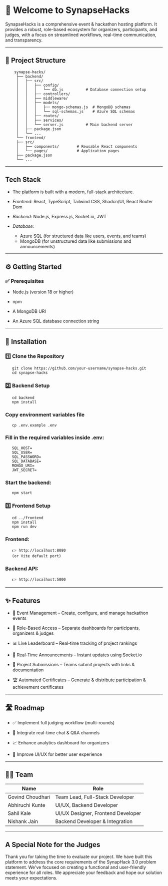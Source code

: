 # 🚀 Welcome to SynapseHacks

SynapseHacks is a comprehensive event & hackathon hosting platform.
It provides a robust, role-based ecosystem for organizers, participants, and judges, with a focus on streamlined workflows, real-time communication, and transparency. 

--- 

## 📂 Project Structure
        synapse-hacks/
         ├── backend/
         │   ├── src/
         │   │   ├── config/
         │   │   │   └── db.js          # Database connection setup
         │   │   ├── controllers/       
         │   │   ├── middleware/        
         │   │   ├── models/
         │   │   │   ├── mongo-schemas.js  # MongoDB schemas
         │   │   │   └── sql-schemas.js    # Azure SQL schemas
         │   │   ├── routes/
         │   │   ├── services/
         │   │   └── server.js          # Main backend server
         │   ├── package.json
         │   └── ...
         └── frontend/
         ├── src/
         │   ├── components/        # Reusable React components
         │   └── pages/             # Application pages
         ├── package.json
         └── ... 

---    

## Tech Stack
- The platform is built with a modern, full-stack architecture.

- *Frontend:* React, TypeScript, Tailwind CSS, Shadcn/UI, React Router Dom

- *Backend:* Node.js, Express.js, Socket.io, JWT

- *Database:* 
   - Azure SQL (for structured data like users, events, and teams) 
   - MongoDB (for unstructured data like submissions and announcements)

--- 

## ⚙️ Getting Started 

### ✅ Prerequisites

- Node.js
 (version 18 or higher)

- npm

- A MongoDB URI

- An Azure SQL database connection string

---

## 🔧 Installation
### 1️⃣ Clone the Repository
       git clone https://github.com/your-username/synapse-hacks.git
       cd synapse-hacks

### 2️⃣ Backend Setup
       cd backend
       npm install

### Copy environment variables file
       cp .env.example .env


### Fill in the required variables inside .env:

       SQL_HOST=
       SQL_USER=
       SQL_PASSWORD=
       SQL_DATABASE=
       MONGO_URI=
       JWT_SECRET=


### Start the backend:

       npm start

### 3️⃣ Frontend Setup
       cd ../frontend
       npm install
       npm run dev


### Frontend: 
       👉 http://localhost:8080
       (or Vite default port)

### Backend API: 
       👉 http://localhost:5000 

---

## ✨ Features

- 🎉 Event Management – Create, configure, and manage hackathon events

- 👥 Role-Based Access – Separate dashboards for participants, organizers & judges

- 📊 Live Leaderboard – Real-time tracking of project rankings

- 📢 Real-Time Announcements – Instant updates using Socket.io

- 📂 Project Submissions – Teams submit projects with links & documentation

- 🏆 Automated Certificates – Generate & distribute participation & achievement certificates

--- 

## 🛣️ Roadmap

- ✅ Implement full judging workflow (multi-rounds)

- 💬 Integrate real-time chat & Q&A channels

- 📈 Enhance analytics dashboard for organizers

- 🎨 Improve UI/UX for better user experience 

---

## 👨‍💻 Team

| Name              | Role                                 |
|-------------------|--------------------------------------|
| Govind Choudhari  | Team Lead, Full-Stack Developer      |
| Abhiruchi Kunte   | UI/UX, Backend Developer             |
| Sahil Kale        | UI/UX Designer, Frontend Developer   |
| Nishank Jain      | Backend Developer & Integration      |

--- 

## A Special Note for the Judges
Thank you for taking the time to evaluate our project. We have built this platform to address the core requirements of the SynapHack 3.0 problem statement. We've focused on creating a functional and user-friendly experience for all roles. We appreciate your feedback and hope our solution meets your expectations.
